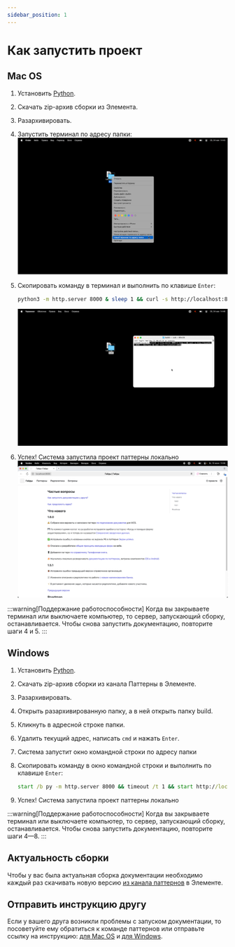 ```yaml
---
sidebar_position: 1
---
```


# Как запустить проект

## Mac OS

1. Установить [Python](https://www.python.org/downloads/).
2. Скачать zip-архив сборки из Элемента.
3. Разархивировать.
4. Запустить терминал по адресу папки:
   ![Новый терминал](./new-terminal.png)
5. Скопировать команду в терминал и выполнить по клавише `Enter`:
   
   ```bash
   python3 -m http.server 8000 & sleep 1 && curl -s http://localhost:8000 > /dev/null && open http://localhost:8000
   ```

   ![Запуск сервера](./start.png)

6. Успех! Система запустила проект паттерны локально
   ![Документация запущена](./success.png)

:::warning[Поддержание работоспособности]
Когда вы закрываете терминал или выключаете компьютер, то сервер, запускающий сборку, останавливается. Чтобы снова запустить документацию, повторите шаги 4 и 5.
:::

## Windows

1. Установить [Python](https://www.python.org/downloads/).
2. Скачать zip-архив сборки из канала Паттерны в Элементе.
3. Разархивировать.
4. Открыть разархивированную папку, а в ней открыть папку build.
5. Кликнуть в адресной строке папки.
6. Удалить текущий адрес, написать `cmd` и нажать `Enter`.
7. Система запустит окно командной строки по адресу папки
8. Скопировать команду в окно командной строки и выполнить по клавише `Enter`:

   ```cmd
   start /b py -m http.server 8000 && timeout /t 1 && start http://localhost:8000
   ```

9. Успех! Система запустила проект паттерны локально

:::warning[Поддержание работоспособности]
Когда вы закрываете терминал или выключаете компьютер, то сервер, запускающий сборку, останавливается. Чтобы снова запустить документацию, повторите шаги 4—8.
:::

## Актуальность сборки

Чтобы у вас была актуальная сборка документации необходимо каждый раз скачивать новую версию [из канала паттернов](https://matrix.to/#/#patterns:code2.ru) в Элементе.

## Отправить инструкцию другу

Если у вашего друга возникли проблемы с запуском документации, то посоветуйте ему обратиться к команде паттернов или отправьте ссылку на инструкцию: [для Mac OS](https://docs.google.com/document/d/1mqGqAtWIbLFRRcxI78RVyOOIKHIwi3szie1J-mW6QbI/edit?tab=t.0) и [для Windows](https://docs.google.com/document/d/1mqGqAtWIbLFRRcxI78RVyOOIKHIwi3szie1J-mW6QbI/edit?tab=t.intuj7m7elj7).
